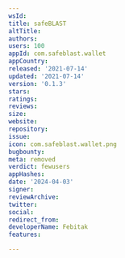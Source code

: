 ```yaml
---
wsId: 
title: safeBLAST
altTitle: 
authors: 
users: 100
appId: com.safeblast.wallet
appCountry: 
released: '2021-07-14'
updated: '2021-07-14'
version: '0.1.3'
stars: 
ratings: 
reviews: 
size: 
website: 
repository: 
issue: 
icon: com.safeblast.wallet.png
bugbounty: 
meta: removed
verdict: fewusers
appHashes: 
date: '2024-04-03'
signer: 
reviewArchive: 
twitter: 
social: 
redirect_from: 
developerName: Febitak
features: 

---
```


